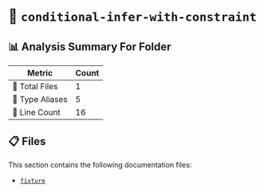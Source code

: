 # 📁 `conditional-infer-with-constraint`

## 📊 Analysis Summary For Folder

| Metric | Count |
|--------|-------|
| 📁 Total Files | 1 |
| 📑 Type Aliases | 5 |
| 🔢 Line Count | 16 |


## 📋 Files

This section contains the following documentation files:

- [`fixture`](./fixture.md)